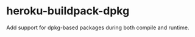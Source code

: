 heroku-buildpack-dpkg
=====================

Add support for dpkg-based packages during both compile and runtime.
